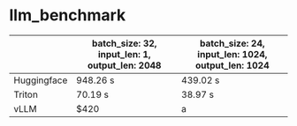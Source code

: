 # llm_benchmark

|             | batch_size: 32, input_len: 1, output_len: 2048    | batch_size: 24, input_len: 1024, output_len: 1024 |
| ----------- | ------------------------------------------------- | ------------------------------------------------- |
| Huggingface | 948.26 s                                              | 439.02 s                                                 |
| Triton      | 70.19 s                                               | 38.97 s                                           |
| vLLM        | $420                                              | a                                                 |

